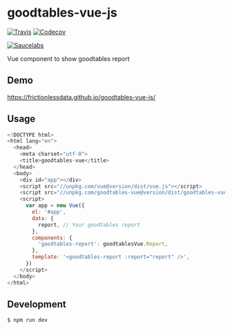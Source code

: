 # goodtables-vue-js

[![Travis](https://img.shields.io/travis/frictionlessdata/goodtables-vue-js/master.svg)](https://travis-ci.org/frictionlessdata/goodtables-vue-js)
[![Codecov](https://img.shields.io/codecov/c/github/frictionlessdata/goodtables-vue-js/master.svg)](https://codecov.io/gh/frictionlessdata/goodtables-vue-js)

[![Saucelabs](https://saucelabs.com/browser-matrix/goodtables-vue-js.svg)](https://saucelabs.com/u/goodtables-vue-js)

Vue component to show goodtables report

## Demo

https://frictionlessdata.github.io/goodtables-vue-js/

## Usage

```javascript
<!DOCTYPE html>
<html lang="en">
  <head>
    <meta charset="utf-8">
    <title>goodtables-vue</title>
  </head>
  <body>
    <div id="app"></div>
    <script src="//unpkg.com/vue@version/dist/vue.js"></script>
    <script src="//unpkg.com/goodtables-vue@version/dist/goodtables-vue.min.js"></script>
    <script>
      var app = new Vue({
        el: '#app',
        data: {
          report, // Your goodtables report
        },
        components: {
          'goodtables-report': goodtablesVue.Report,
        },
        template: '<goodtables-report :report="report" />',
      })
    </script>
  </body>
</html>
```

## Development

```bash
$ npm run dev
```
